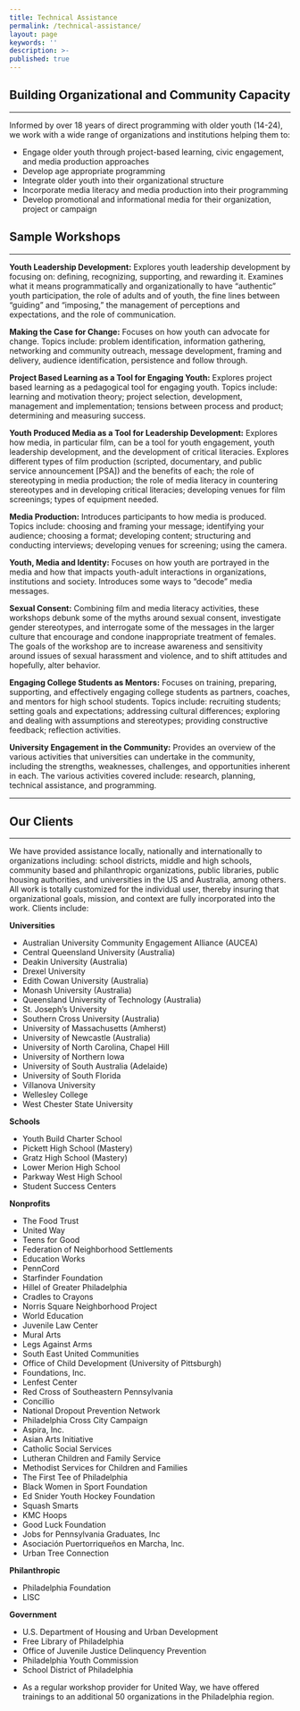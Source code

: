```yaml
---
title: Technical Assistance
permalink: /technical-assistance/
layout: page
keywords: ''
description: >-
published: true
---
```

## Building Organizational and Community Capacity
---
Informed by over 18 years of direct programming with older youth (14-24), we work with a wide range of organizations and institutions helping them to:

- Engage older youth through project-based learning, civic engagement, and media production approaches
- Develop age appropriate programming
- Integrate older youth into their organizational structure
- Incorporate media literacy and media production into their programming
- Develop promotional and informational media for their organization, project or campaign

## Sample Workshops
---
**Youth Leadership Development:** Explores youth leadership development by focusing on: defining, recognizing, supporting, and rewarding it.  Examines what it means programmatically and organizationally to have “authentic” youth participation, the role of adults and of youth, the fine lines between “guiding” and “imposing,” the management of perceptions and expectations, and the role of communication.

**Making the Case for Change:** Focuses on how youth can advocate for change. Topics include: problem identification, information gathering, networking and community outreach, message development, framing and delivery, audience identification, persistence and follow through.

**Project Based Learning as a Tool for Engaging Youth:** Explores project based learning as a pedagogical tool for engaging youth. Topics include: learning and motivation theory; project selection, development, management and implementation; tensions between process and product; determining and measuring success.

**Youth Produced Media as a Tool for Leadership Development:** Explores how media, in particular film, can be a tool for youth engagement, youth leadership development, and the development of critical literacies. Explores different types of film production (scripted, documentary, and public service announcement [PSA]) and the benefits of each; the role of stereotyping in media production; the role of media literacy in countering stereotypes and in developing critical literacies; developing venues for film screenings; types of equipment needed.

**Media Production:** Introduces participants to how media is produced. Topics include: choosing and framing your message; identifying your audience; choosing a format; developing content; structuring and conducting interviews; developing venues for screening; using the camera.

**Youth, Media and Identity:** Focuses on how youth are portrayed in the media and how that impacts youth-adult interactions in organizations, institutions and society. Introduces some ways to “decode” media messages.

**Sexual Consent:** Combining film and media literacy activities, these workshops debunk some of the myths around sexual consent, investigate gender stereotypes, and interrogate some of the messages in the larger culture that encourage and condone inappropriate treatment of females. The goals of the workshop are to increase awareness and sensitivity around issues of sexual harassment and violence, and to shift attitudes and hopefully, alter behavior.

**Engaging College Students as Mentors:** Focuses on training, preparing, supporting, and effectively engaging college students as partners, coaches, and mentors for high school students. Topics include: recruiting students; setting goals and expectations; addressing cultural differences; exploring and dealing with assumptions and stereotypes; providing constructive feedback; reflection activities.

**University Engagement in the Community:** Provides an overview of the various activities that universities can undertake in the community, including the strengths, weaknesses, challenges, and opportunities inherent in each. The various activities covered include: research, planning, technical assistance, and programming.

---

## Our Clients
---
We have provided assistance locally, nationally and internationally to organizations including: school districts, middle and high schools, community based and philanthropic organizations, public libraries, public housing authorities, and universities in the US and Australia, among others. All work is totally customized for the individual user, thereby insuring that organizational goals, mission, and context are fully incorporated into the work. Clients include:

**Universities**

- Australian University Community Engagement Alliance (AUCEA)
- Central Queensland University (Australia)
- Deakin University (Australia)
- Drexel University
- Edith Cowan University (Australia)
- Monash University (Australia)
- Queensland University of Technology (Australia)
- St. Joseph’s University
- Southern Cross University (Australia)
- University of Massachusetts (Amherst)
- University of Newcastle (Australia)
- University of North Carolina, Chapel Hill
- University of Northern Iowa
- University of South Australia (Adelaide)
- University of South Florida
- Villanova University
- Wellesley College
- West Chester State University

**Schools**

- Youth Build Charter School
- Pickett High School (Mastery)
- Gratz High School (Mastery)
- Lower Merion High School
- Parkway West High School
- Student Success Centers

**Nonprofits**

- The Food Trust
- United Way
- Teens for Good
- Federation of Neighborhood Settlements
- Education Works
- PennCord
- Starfinder Foundation
- Hillel of Greater Philadelphia
- Cradles to Crayons
- Norris Square Neighborhood Project
- World Education
- Juvenile Law Center
- Mural Arts
- Legs Against Arms
- South East United Communities
- Office of Child Development (University of Pittsburgh)
- Foundations, Inc.
- Lenfest Center
- Red Cross of Southeastern Pennsylvania
- Concillio
- National Dropout Prevention Network
- Philadelphia Cross City Campaign
- Aspira, Inc.
- Asian Arts Initiative
- Catholic Social Services
- Lutheran Children and Family Service
- Methodist Services for Children and Families
- The First Tee of Philadelphia
- Black Women in Sport Foundation
- Ed Snider Youth Hockey Foundation
- Squash Smarts
- KMC Hoops
- Good Luck Foundation
- Jobs for Pennsylvania Graduates, Inc
- Asociación Puertorriqueños en Marcha, Inc.
- Urban Tree Connection

**Philanthropic**

- Philadelphia Foundation
- LISC

**Government**

- U.S. Department of Housing and Urban Development
- Free Library of Philadelphia
- Office of Juvenile Justice Delinquency Prevention
- Philadelphia Youth Commission
- School District of Philadelphia
* As a regular workshop provider for United Way, we have offered trainings to an additional 50 organizations in the Philadelphia region.
